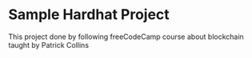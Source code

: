 # Sample Hardhat Project

This project done by following freeCodeCamp course about blockchain taught by Patrick Collins
